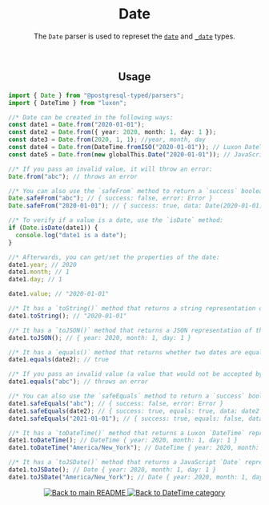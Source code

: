 <h1 align="center">
	Date
</h1>
<p align="center">
  The <code>Date</code> parser is used to represet the <a href="https://www.postgresql.org/docs/current/datatype-datetime.html#DATATYPE-DATETIME-INPUT"><code>date</code></a> and <a href="https://www.postgresql.org/docs/current/datatype-datetime.html#DATATYPE-DATETIME-INPUT"><code>_date</code></a> types.
</p>
<br/>

<!-- Usage -->
<h2 align="center">
	Usage
</h2>

```ts
import { Date } from "@postgresql-typed/parsers";
import { DateTime } from "luxon";

//* Date can be created in the following ways:
const date1 = Date.from("2020-01-01");
const date2 = Date.from({ year: 2020, month: 1, day: 1 });
const date3 = Date.from(2020, 1, 1); //year, month, day
const date4 = Date.from(DateTime.fromISO("2020-01-01")); // Luxon DateTime
const date5 = Date.from(new globalThis.Date("2020-01-01")); // JavaScript Date

//* If you pass an invalid value, it will throw an error:
Date.from("abc"); // throws an error

//* You can also use the `safeFrom` method to return a `success` boolean instead of throwing an error:
Date.safeFrom("abc"); // { success: false, error: Error }
Date.safeFrom("2020-01-01"); // { success: true, data: Date(2020-01-01) }

//* To verify if a value is a date, use the `isDate` method:
if (Date.isDate(date1)) {
  console.log("date1 is a date");
}

//* Afterwards, you can get/set the properties of the date:
date1.year; // 2020
date1.month; // 1
date1.day; // 1

date1.value; // "2020-01-01"

//* It has a `toString()` method that returns a string representation of the date:
date1.toString(); // "2020-01-01"

//* It has a `toJSON()` method that returns a JSON representation of the date:
date1.toJSON(); // { year: 2020, month: 1, day: 1 }

//* It has a `equals()` method that returns whether two dates are equal:
date1.equals(date2); // true

//* If you pass an invalid value (a value that would not be accepted by the `from` method), it will throw an error:
date1.equals("abc"); // throws an error

//* You can also use the `safeEquals` method to return a `success` boolean instead of throwing an error:
date1.safeEquals("abc"); // { success: false, error: Error }
date1.safeEquals(date2); // { success: true, equals: true, data: date2 }
date1.safeEquals("2021-01-01"); // { success: true, equals: false, data: Date(2021-01-01) }

//* It has a `toDateTime()` method that returns a Luxon `DateTime` representation of the date: (defaults to the current timezone)
date1.toDateTime(); // DateTime { year: 2020, month: 1, day: 1 }
date1.toDateTime("America/New_York"); // DateTime { year: 2020, month: 1, day: 1, zone: "America/New_York" }

//* It has a `toJSDate()` method that returns a JavaScript `Date` representation of the date: (defaults to the current timezone)
date1.toJSDate(); // Date { year: 2020, month: 1, day: 1 }
date1.toJSDate("America/New_York"); // Date { year: 2020, month: 1, day: 1, zone: "America/New_York" }
```

<p align="center">
  <!-- Back to main README button -->
  <a href="../../README.md">
    <img src="https://img.shields.io/badge/-Back%20to%20main%20README-blue" alt="Back to main README" />
  </a>
  <!-- Back to category button -->
  <a href="./DateTime.md">
    <img src="https://img.shields.io/badge/-Back%20to%20DateTime%20category-blue" alt="Back to DateTime category" />
  </a>
</p>